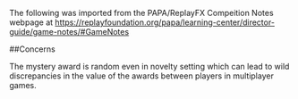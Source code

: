 The following was imported from the PAPA/ReplayFX Compeition Notes webpage at https://replayfoundation.org/papa/learning-center/director-guide/game-notes/#GameNotes

##Concerns
            
The mystery award is random even in novelty setting which can lead to wild discrepancies in the value of the awards between players in multiplayer games.